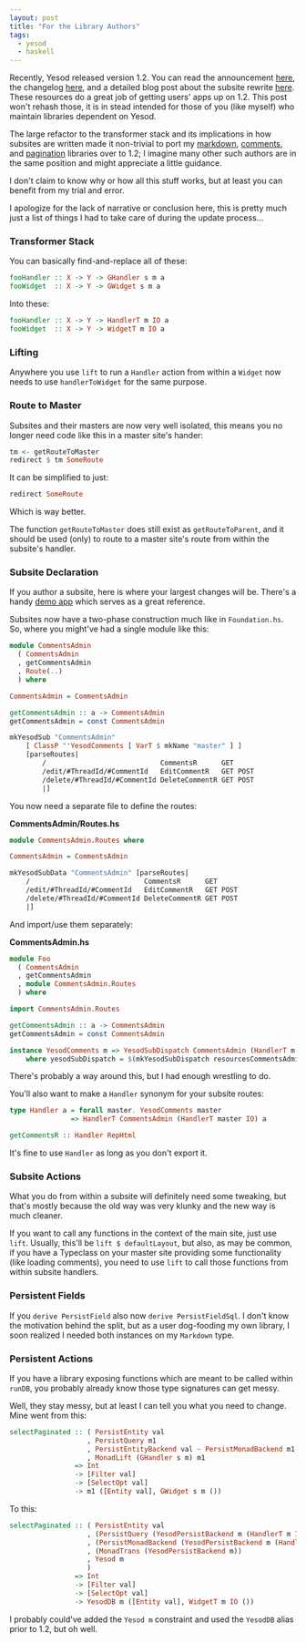 ```yaml
---
layout: post
title: "For the Library Authors"
tags:
  - yesod
  - haskell
---
```


Recently, Yesod released version 1.2. You can read the announcement 
[here][announcement], the changelog [here][changelog], and a detailed 
blog post about the subsite rewrite [here][subsite]. These resources do 
a great job of getting users' apps up on 1.2. This post won't rehash 
those, it is in stead intended for those of you (like myself) who 
maintain libraries dependent on Yesod.

[announcement]: http://www.yesodweb.com/blog/2013/05/yesod-1-2-released
[changelog]: https://github.com/yesodweb/yesod/wiki/Changelog#yesod-12-not-yet-released
[subsite]: http://www.yesodweb.com/blog/2013/03/big-subsite-rewrite

The large refactor to the transformer stack and its implications in how 
subsites are written made it non-trivial to port my [markdown][], 
[comments][], and [pagination][] libraries over to 1.2; I imagine many 
other such authors are in the same position and might appreciate a 
little guidance.

I don't claim to know why or how all this stuff works, but at least you 
can benefit from my trial and error.

[markdown]: https://github.com/pbrisbin/yesod-markdown
[comments]: https://github.com/pbrisbin/yesod-comments
[pagination]: https://github.com/pbrisbin/yesod-paginator

<div class="note">
I apologize for the lack of narrative or conclusion here, this is pretty 
much just a list of things I had to take care of during the update 
process...
</div>

### Transformer Stack

You can basically find-and-replace all of these:

```haskell 
fooHandler :: X -> Y -> GHandler s m a
fooWidget  :: X -> Y -> GWidget s m a
```

Into these:

```haskell 
fooHandler :: X -> Y -> HandlerT m IO a
fooWidget  :: X -> Y -> WidgetT m IO a
```

### Lifting

Anywhere you use `lift` to run a `Handler` action from within a `Widget` 
now needs to use `handlerToWidget` for the same purpose.

### Route to Master

Subsites and their masters are now very well isolated, this means you no 
longer need code like this in a master site's hander:

```haskell 
tm <- getRouteToMaster
redirect $ tm SomeRoute
```

It can be simplified to just:

```haskell 
redirect SomeRoute
```

Which is way better.

The function `getRouteToMaster` does still exist as `getRouteToParent`, 
and it should be used (only) to route to a master site's route from 
within the subsite's handler.

### Subsite Declaration

If you author a subsite, here is where your largest changes will be. 
There's a handy [demo app][demo] which serves as a great reference.

[demo]: https://github.com/yesodweb/yesod/tree/new-subsite/demo

Subsites now have a two-phase construction much like in `Foundation.hs`. 
So, where you might've had a single module like this:

```haskell 
module CommentsAdmin
  ( CommentsAdmin
  , getCommentsAdmin
  , Route(..)
  ) where

CommentsAdmin = CommentsAdmin

getCommentsAdmin :: a -> CommentsAdmin
getCommentsAdmin = const CommentsAdmin

mkYesodSub "CommentsAdmin"
    [ ClassP ''YesodComments [ VarT $ mkName "master" ] ]
    [parseRoutes|
        /                            CommentsR      GET
        /edit/#ThreadId/#CommentId   EditCommentR   GET POST
        /delete/#ThreadId/#CommentId DeleteCommentR GET POST
        |]
```

You now need a separate file to define the routes:

**CommentsAdmin/Routes.hs**

```haskell 
module CommentsAdmin.Routes where

CommentsAdmin = CommentsAdmin

mkYesodSubData "CommentsAdmin" [parseRoutes|
    /                            CommentsR      GET
    /edit/#ThreadId/#CommentId   EditCommentR   GET POST
    /delete/#ThreadId/#CommentId DeleteCommentR GET POST
    |]
```

And import/use them separately:

**CommentsAdmin.hs**

```haskell 
module Foo
  ( CommentsAdmin
  , getCommentsAdmin
  , module CommentsAdmin.Routes
  ) where

import CommentsAdmin.Routes

getCommentsAdmin :: a -> CommentsAdmin
getCommentsAdmin = const CommentsAdmin

instance YesodComments m => YesodSubDispatch CommentsAdmin (HandlerT m IO)
    where yesodSubDispatch = $(mkYesodSubDispatch resourcesCommentsAdmin)
```

<div class="note">
There's probably a way around this, but I had enough wrestling to do.
</div>

You'll also want to make a `Handler` synonym for your subsite routes:

```haskell 
type Handler a = forall master. YesodComments master
               => HandlerT CommentsAdmin (HandlerT master IO) a

getCommentsR :: Handler RepHtml
```

It's fine to use `Handler` as long as you don't export it.

### Subsite Actions

What you do from within a subsite will definitely need some tweaking, 
but that's mostly because the old way was very klunky and the new way is 
much cleaner.

If you want to call any functions in the context of the main site, just 
use `lift`. Usually, this'll be `lift $ defaultLayout`, but also, as may 
be common, if you have a Typeclass on your master site providing some 
functionality (like loading comments), you need to use `lift` to call 
those functions from within subsite handlers.

### Persistent Fields

If you `derive PersistField` also now `derive PersistFieldSql`. I don't 
know the motivation behind the split, but as a user dog-fooding my own 
library, I soon realized I needed both instances on my `Markdown` type.

### Persistent Actions

If you have a library exposing functions which are meant to be called 
within `runDB`, you probably already know those type signatures can get 
messy.

Well, they stay messy, but at least I can tell you what you need to 
change. Mine went from this:

```haskell 
selectPaginated :: ( PersistEntity val
                   , PersistQuery m1
                   , PersistEntityBackend val ~ PersistMonadBackend m1
                   , MonadLift (GHandler s m) m1
                => Int
                -> [Filter val]
                -> [SelectOpt val]
                -> m1 ([Entity val], GWidget s m ())
```

To this:

```haskell 
selectPaginated :: ( PersistEntity val
                   , (PersistQuery (YesodPersistBackend m (HandlerT m IO)))
                   , (PersistMonadBackend (YesodPersistBackend m (HandlerT m IO)) ~ PersistEntityBackend val)
                   , (MonadTrans (YesodPersistBackend m))
                   , Yesod m
                   )
                => Int
                -> [Filter val]
                -> [SelectOpt val]
                -> YesodDB m ([Entity val], WidgetT m IO ())
```

I probably could've added the `Yesod m` constraint and used the 
`YesodDB` alias prior to 1.2, but oh well.
